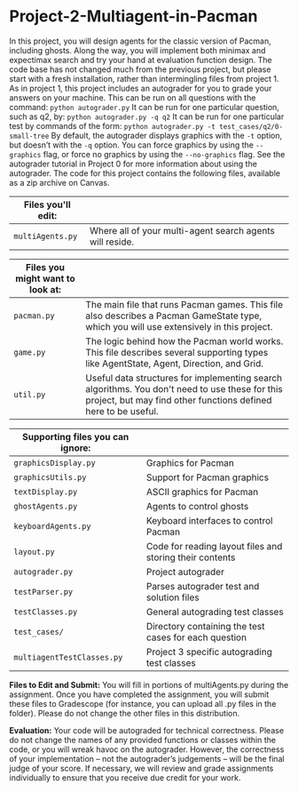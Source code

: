 # Project-2-Multiagent-in-Pacman
In this project, you will design agents for the classic version of Pacman, including ghosts. Along the way, you will implement both minimax and expectimax search and try your hand at evaluation function design.
The code base has not changed much from the previous project, but please start with a fresh installation, rather than intermingling files from project 1.
As in project 1, this project includes an autograder for you to grade your answers on your machine. This can be run on all questions with the command:
`python autograder.py`
It can be run for one particular question, such as q2, by:
`python autograder.py -q q2`
It can be run for one particular test by commands of the form:
`python autograder.py -t test_cases/q2/0-small-tree`
By default, the autograder displays graphics with the `-t` option, but doesn’t with the `-q` option. You can force graphics by using the `-- graphics` flag, or force no graphics by using the `--no-graphics` flag.
See the autograder tutorial in Project 0 for more information about using the autograder.
The code for this project contains the following files, available as a zip archive on Canvas.

| Files you'll edit:       |                             |
|--------------------------|-----------------------------|
| `multiAgents.py`         | Where all of your multi-agent search agents will reside. |

| Files you might want to look at: |                             |
|----------------------------------|-----------------------------|
| `pacman.py`                      | The main file that runs Pacman games. This file also describes a Pacman GameState type, which you will use extensively in this project. |
| `game.py`                        | The logic behind how the Pacman world works. This file describes several supporting types like AgentState, Agent, Direction, and Grid. |
| `util.py`                        | Useful data structures for implementing search algorithms. You don't need to use these for this project, but may find other functions defined here to be useful. |

| Supporting files you can ignore: |                             |
|----------------------------------|-----------------------------|
| `graphicsDisplay.py`             | Graphics for Pacman         |
| `graphicsUtils.py`               | Support for Pacman graphics |
| `textDisplay.py`                 | ASCII graphics for Pacman   |
| `ghostAgents.py`                 | Agents to control ghosts    |
| `keyboardAgents.py`              | Keyboard interfaces to control Pacman |
| `layout.py`                      | Code for reading layout files and storing their contents |
| `autograder.py`                  | Project autograder          |
| `testParser.py`                  | Parses autograder test and solution files |
| `testClasses.py`                 | General autograding test classes |
| `test_cases/`                    | Directory containing the test cases for each question |
| `multiagentTestClasses.py`       | Project 3 specific autograding test classes |

**Files to Edit and Submit:** You will fill in portions of multiAgents.py during the assignment. Once you have completed the assignment, you will submit these files to Gradescope (for instance, you can upload all .py files in the folder). Please do not change the other files in
this distribution.

**Evaluation:** Your code will be autograded for technical correctness. Please do not change the names of any provided functions or classes within the code, or you will wreak havoc on the autograder. However, the correctness of your implementation – not the autograder’s
judgements – will be the final judge of your score. If necessary, we will review and grade assignments individually to ensure that you receive due credit for your work.
